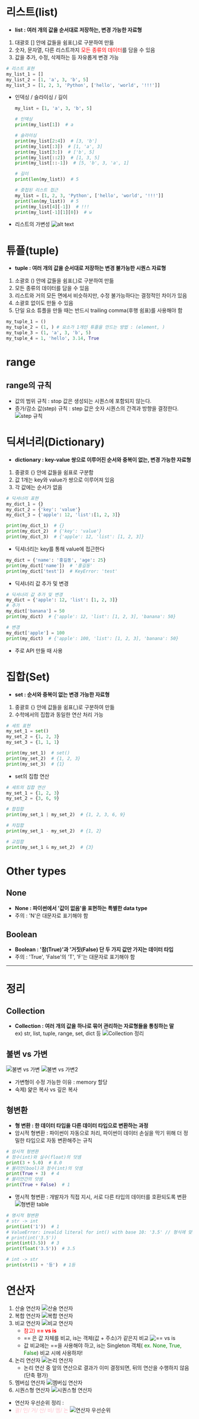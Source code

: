 # 리스트(list)
- **list : 여러 개의 값을 순서대로 저장하는, 변경 가능한 자료형**
 
1. 대괄호 [] 안에 값들을 쉼표(,)로 구분하여 만듦
2. 숫자, 문자열, 다른 리스트까지 <span style="color:red">모든 종류의 데이터</span>를 담을 수 있음
3. 값을 추가, 수정, 삭제하는 등 자유롭게 변경 가능
```python
# 리스트 표현
my_list_1 = []
my_list_2 = [1, 'a', 3, 'b', 5]
my_list_3 = [1, 2, 3, 'Python', ['hello', 'world', '!!!']]
```

- 인덱싱 / 슬라이싱 / 길이
  ```python
  my_list = [1, 'a', 3, 'b', 5]

  # 인덱싱
  print(my_list[1])  # a

  # 슬라이싱
  print(my_list[2:4])  # [3, 'b']
  print(my_list[:3])  # [1, 'a', 3]
  print(my_list[3:])  # ['b', 5]
  print(my_list[::2])  # [1, 3, 5]
  print(my_list[::-1])  # [5, 'b', 3, 'a', 1]

  # 길이
  print(len(my_list))  # 5

  # 중첩된 리스트 접근
  my_list = [1, 2, 3, 'Python', ['hello', 'world', '!!!']]
  print(len(my_list))  # 5
  print(my_list[4][-1])  # !!!
  print(my_list[-1][1][0])  # w
  ```
  
- 리스트의 가변성
![alt text](image-11.png)

# 튜플(tuple)
- **tuple : 여러 개의 값을 순서대로 저장하는 변경 불가능한 시퀀스 자료형**

1. 소괄호 () 안에 값들을 쉼표(,)로 구분하여 만듦
2. 모든 종류의 데이터를 담을 수 있음
3. 리스트와 거의 모든 면에서 비슷하지만, 수정 불가능하다는 결정적인 차이가 있음
4. 소괄호 없이도 만들 수 있음
5. 단일 요소 튜플을 만들 때는 반드시 trailing comma(후행 쉼표)를 사용해야 함

```python
my_tuple_1 = ()
my_tuple_2 = (1, ) # 요소가 1개인 튜플을 만드는 방법 : (element, )
my_tuple_3 = (1, 'a', 3, 'b', 5)
my_tuple_4 = 1, 'hello', 3.14, True
```

# range

## range의 규칙
- 값의 범위 규칙 : stop 값은 생성되는 시퀀스에 포함되지 않는다.
- 증가/감소 값(step) 규칙 : step 값은 숫자 시퀀스의 간격과 방향을 결정한다.
![step 규칙](image-10.png)

# 딕셔너리(Dictionary)
- **dictionary : key-value 쌍으로 이루어진 순서와 중복이 없는, 변경 가능한 자료형**
1. 중괄호 {} 안에 값들을 쉼표로 구분함
2. 값 1개는 key와 value가 쌍으로 이루어져 있음
3. 각 값에는 순서가 없음
```python
# 딕셔너리 표현
my_dict_1 = {}
my_dict_2 = {'key': 'value'}
my_dict_3 = {'apple': 12, 'list':[1, 2, 3]}

print(my_dict_1)  # {}
print(my_dict_2)  # {'key': 'value'}
print(my_dict_3)  # {'apple': 12, 'list': [1, 2, 3]}
```
- 딕셔너리는 key를 통해 value에 접근한다
```python
my_dict = {'name': '홍길동', 'age': 25}
print(my_dict['name'])  # '홍길동'
print(my_dict['test'])  # KeyError: 'test'
```
- 딕셔너리 값 추가 및 변경
```python
# 딕셔너리 값 추가 및 변경
my_dict = {'apple': 12, 'list': [1, 2, 3]}
# 추가
my_dict['banana'] = 50
print(my_dict)  # {'apple': 12, 'list': [1, 2, 3], 'banana': 50}

# 변경
my_dict['apple'] = 100
print(my_dict)  # {'apple': 100, 'list': [1, 2, 3], 'banana': 50}
```
* 주로 API 만들 때 사용


# 집합(Set)
- **set : 순서와 중복이 없는 변경 가능한 자료형**

1. 중괄호 {} 안에 값들을 쉼표(,)로 구분하여 만듦
2. 수학에서의 집합과 동일한 연산 처리 가능

```python
# 세트 표현
my_set_1 = set()
my_set_2 = {1, 2, 3}
my_set_3 = {1, 1, 1}

print(my_set_1)  # set()
print(my_set_2)  # {1, 2, 3}
print(my_set_3)  # {1}
```
- set의 집합 연산
```python
# 세트의 집합 연산
my_set_1 = {1, 2, 3}
my_set_2 = {3, 6, 9}

# 합집합
print(my_set_1 | my_set_2)  # {1, 2, 3, 6, 9}

# 차집합
print(my_set_1 - my_set_2)  # {1, 2}

# 교집합
print(my_set_1 & my_set_2)  # {3}
```

# Other types
## None
- **None : 파이썬에서 '값이 없음'을 표현하는 특별한 data type**
- 주의 : 'N'은 대문자로 표기해야 함

## Boolean
- **Boolean : '참(True)'과 '거짓(False) 단 두 가지 값만 가지는 데이터 타입**
- 주의 : 'True', 'False'의 'T', 'F'는 대문자로 표기해야 함

---

# 정리

## Collection
- **Collection : 여러 개의 값을 하나로 묶어 관리하는 자료형들을 통칭하는 말**   
ex) str, list, tuple, range, set, dict 등
![Collection 정리](image-13.png)

## 불변 vs 가변
![불변 vs 가변](image-14.png)
![불변 vs 가변2](image-15.png)

* 가변형이 수정 가능한 이유 : memory 할당
* 숙제) 얉은 복사 vs 깊은 복사

## 형변환
- **형 변환 : 한 데이터 타입을 다른 데이터 타입으로 변환하는 과정**
- 암시적 형변환 : 파이썬이 자동으로 처리, 파이썬이 데이터 손실을 막기 위해 더 정밀한 타입으로 자동 변환해주는 규칙
```python
# 암시적 형변환
# 정수(int)와 실수(float)의 덧셈
print(3 + 5.0)  # 8.0
# 불리언(bool)과 정수(int)의 덧셈
print(True + 3)  # 4
# 불리언간의 덧셈
print(True + False)  # 1
```
- 명시적 형변환 : 개발자가 직접 지시, 서로 다른 타입의 데이터를 호환되도록 변환
![형변환 table](image-16.png)

```python
# 명시적 형변환
# str -> int
print(int('1'))  # 1
# ValueError: invalid literal for int() with base 10: '3.5' // 형식에 맞는 숫자만 가능
# print(int('3.5')) 
print(int(3.5))  # 3
print(float('3.5'))  # 3.5

# int -> str
print(str(1) + '등')  # 1등
```

# 연산자
1. 산술 연산자
   ![산술 연산자](image-17.png)
2. 복합 연산자
   ![복합 연산자](image-18.png)
3. 비교 연산자
   ![비교 연산자](image-19.png)
   - <span style="color:red"> 참고) **== vs is** </span>
   - == 은 값 자체를 비교, is는 객체(값 + 주소)가 같은지 비교
    ![== vs is](image-20.png)
   - 값 비교에는 ==을 사용해야 하고, is는 Singleton 객체(<span style="color:green"> ex. None, True, False</span>) 비교 시에 사용하자!
4. 논리 연산자
   ![논리 연산자](image-21.png)
   - 논리 연산 중 앞의 연산으로 결과가 이미 결정되면, 뒤의 연산을 수행하지 않음(단축 평가)
5. 멤버십 연산자
   ![멤버십 연산자](image-22.png)
6. 시퀀스형 연산자
   ![시퀀스형 연산자](image-23.png)
- 연산자 우선순위 정리 :
- <span style="color:pink"> 괄/ 인/ 거/ 산/ 비/ 멤/ 논 </span>
![연산자 우선순위](image-24.png)